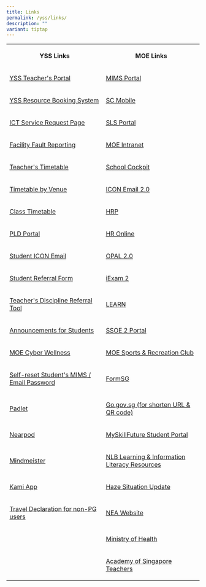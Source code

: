 ```yaml
---
title: Links
permalink: /yss/links/
description: ""
variant: tiptap
---
```

<table><tbody><tr><th rowspan="1" colspan="1"><p>YSS Links</p></th><th rowspan="1" colspan="1"><p>MOE Links</p></th></tr><tr><td rowspan="1" colspan="1"><p><a href="https://sites.google.com/moe.edu.sg/yss-teachers/teachers" rel="noopener noreferrer nofollow" target="_blank">YSS Teacher's Portal</a></p></td><td rowspan="1" colspan="1"><p><a href="https://idp.mims.moe.gov.sg/nidp/app/login" rel="noopener noreferrer nofollow" target="_blank">MIMS Portal</a></p></td></tr><tr><td rowspan="1" colspan="1"><p><a href="https://rbs.avero-tech.com/" rel="noopener noreferrer nofollow" target="_blank">YSS Resource Booking System</a></p></td><td rowspan="1" colspan="1"><p><a href="https://scmobile.moe.edu.sg/login" rel="noopener noreferrer nofollow" target="_blank">SC Mobile</a></p></td></tr><tr><td rowspan="1" colspan="1"><p><a href="https://docs.google.com/forms/d/e/1FAIpQLSeQdaUI35ybm2E5qBBW9xt5UaJvYVnPruYeL1g0Ap9DkuzggA/viewform" rel="noopener noreferrer nofollow" target="_blank">ICT Service Request Page</a></p></td><td rowspan="1" colspan="1"><p><a href="https://vle.learning.moe.edu.sg/login" rel="noopener noreferrer nofollow" target="_blank">SLS Portal</a></p></td></tr><tr><td rowspan="1" colspan="1"><p><a href="https://docs.google.com/forms/d/e/1FAIpQLSd52mydVEfx2QhCPHOXRD-yRCEafEGhia4KYrlwbvMtkA84Cw/viewform" rel="noopener noreferrer nofollow" target="_blank">Facility Fault Reporting</a></p></td><td rowspan="1" colspan="1"><p><a href="https://intranet.moe.gov.sg/" rel="noopener noreferrer nofollow" target="_blank">MOE Intranet</a></p></td></tr><tr><td rowspan="1" colspan="1"><p><a href="/files/Timetables/Teachers Timetable/2024_TeacherTimetable_v2.pdf" rel="noopener noreferrer nofollow" target="_blank">Teacher's Timetable</a></p></td><td rowspan="1" colspan="1"><p><a href="https://schoolcockpit.moe.gov.sg/" rel="noopener noreferrer nofollow" target="_blank">School Cockpit</a></p></td></tr><tr><td rowspan="1" colspan="1"><p><a href="/files/Timetables/VenueTT/2024_VenueTT_v2.pdf" rel="noopener noreferrer nofollow" target="_blank">Timetable by Venue</a></p></td><td rowspan="1" colspan="1"><p><a href="https://icon.moe.edu.sg/home" rel="noopener noreferrer nofollow" target="_blank">ICON Email 2.0</a></p></td></tr><tr><td rowspan="1" colspan="1"><p><a href="/students/timetable/" rel="noopener noreferrer nofollow" target="_blank">Class Timetable</a></p></td><td rowspan="1" colspan="1"><p><a href="https://www.hrp.gov.sg/" rel="noopener noreferrer nofollow" target="_blank">HRP</a></p></td></tr><tr><td rowspan="1" colspan="1"><p><a href="/parents/pdlp/" rel="noopener noreferrer nofollow" target="_blank">PLD Portal</a></p></td><td rowspan="1" colspan="1"><p><a href="http://intranet.moe.gov.sg/hronline/Pages/Home.aspx" rel="noopener noreferrer nofollow" target="_blank">HR Online</a></p></td></tr><tr><td rowspan="1" colspan="1"><p><a href="https://workspace.google.com/dashboard" rel="noopener noreferrer nofollow" target="_blank">Student ICON Email</a></p></td><td rowspan="1" colspan="1"><p><a href="https://www.opal2.moe.edu.sg/app/learner" rel="noopener noreferrer nofollow" target="_blank">OPAL 2.0</a></p></td></tr><tr><td rowspan="1" colspan="1"><p><a href="https://forms.gle/9wJdoyP5tusj8sCD9" rel="noopener noreferrer nofollow" target="_blank">Student Referral Form</a></p></td><td rowspan="1" colspan="1"><p><a href="https://iexams.seab.gov.sg/login" rel="noopener noreferrer nofollow" target="_blank">iExam 2</a></p></td></tr><tr><td rowspan="1" colspan="1"><p><a href="https://form.gov.sg/6295ca0ec3cb8100127d89d6" rel="noopener noreferrer nofollow" target="_blank">Teacher's Discipline Referral Tool</a></p></td><td rowspan="1" colspan="1"><p><a href="https://learn.gov.sg/" rel="noopener noreferrer nofollow" target="_blank">LEARN</a></p></td></tr><tr><td rowspan="1" colspan="1"><p><a href="/students/announcements/" rel="noopener noreferrer nofollow" target="_blank">Announcements for Students</a></p></td><td rowspan="1" colspan="1"><p><a href="https://ssoe2.moe.edu.sg/sp" rel="noopener noreferrer nofollow" target="_blank">SSOE 2 Portal</a></p></td></tr><tr><td rowspan="1" colspan="1"><p><a href="https://www.moe.gov.sg/education-in-sg/our-programmes/cyber-wellness" rel="noopener noreferrer nofollow" target="_blank">MOE Cyber Wellness</a></p></td><td rowspan="1" colspan="1"><p><a href="https://www.mesrc.net/" rel="noopener noreferrer nofollow" target="_blank">MOE Sports &amp; Recreation Club</a></p></td></tr><tr><td rowspan="1" colspan="1"><p><a href="https://idp.mims.moe.gov.sg/nidp/app/login" rel="noopener noreferrer nofollow" target="_blank">Self-reset Student's MIMS / Email Password</a></p></td><td rowspan="1" colspan="1"><p><a href="https://form.gov.sg/" rel="noopener noreferrer nofollow" target="_blank">FormSG</a></p></td></tr><tr><td rowspan="1" colspan="1"><p><a href="https://yss.padlet.org/" rel="noopener noreferrer nofollow" target="_blank">Padlet</a></p></td><td rowspan="1" colspan="1"><p><a href="https://go.gov.sg/" rel="noopener noreferrer nofollow" target="_blank">Go.gov.sg (for shorten URL &amp; QR code)</a></p></td></tr><tr><td rowspan="1" colspan="1"><p><a href="https://nearpod.com/" rel="noopener noreferrer nofollow" target="_blank">Nearpod</a></p></td><td rowspan="1" colspan="1"><p><a href="https://www.myskillsfuture.gov.sg/content/student/en/secondary.html" rel="noopener noreferrer nofollow" target="_blank">MySkillFuture Student Portal</a></p></td></tr><tr><td rowspan="1" colspan="1"><p><a href="https://www.mindmeister.com/" rel="noopener noreferrer nofollow" target="_blank">Mindmeister</a></p></td><td rowspan="1" colspan="1"><p><a href="https://sure.nlb.gov.sg/" rel="noopener noreferrer nofollow" target="_blank">NLB Learning &amp; Information Literacy Resources</a></p></td></tr><tr><td rowspan="1" colspan="1"><p><a href="https://www.kamiapp.com/" rel="noopener noreferrer nofollow" target="_blank">Kami App</a></p></td><td rowspan="1" colspan="1"><p><a href="https://www.haze.gov.sg/" rel="noopener noreferrer nofollow" target="_blank">Haze Situation Update</a></p></td></tr><tr><td rowspan="1" colspan="1"><p><a href="https://form.gov.sg/6461c57c1af9a80012cbb53d" rel="noopener noreferrer nofollow" target="_blank">Travel Declaration for non-PG users</a></p></td><td rowspan="1" colspan="1"><p><a href="https://www.nea.gov.sg" rel="noopener noreferrer nofollow" target="_blank">NEA Website</a></p></td></tr><tr><td rowspan="1" colspan="1"><p></p></td><td rowspan="1" colspan="1"><p><a href="https://www.moh.gov.sg/" rel="noopener noreferrer nofollow" target="_blank">Ministry of Health</a></p></td></tr><tr><td rowspan="1" colspan="1"><p></p></td><td rowspan="1" colspan="1"><p><a href="https://academyofsingaporeteachers.moe.edu.sg/" rel="noopener noreferrer nofollow" target="_blank">Academy of Singapore Teachers</a></p></td></tr></tbody></table><p></p>